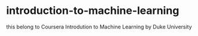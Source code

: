 # introduction-to-machine-learning

this belong to Coursera Introdution to Machine Learning by Duke University
